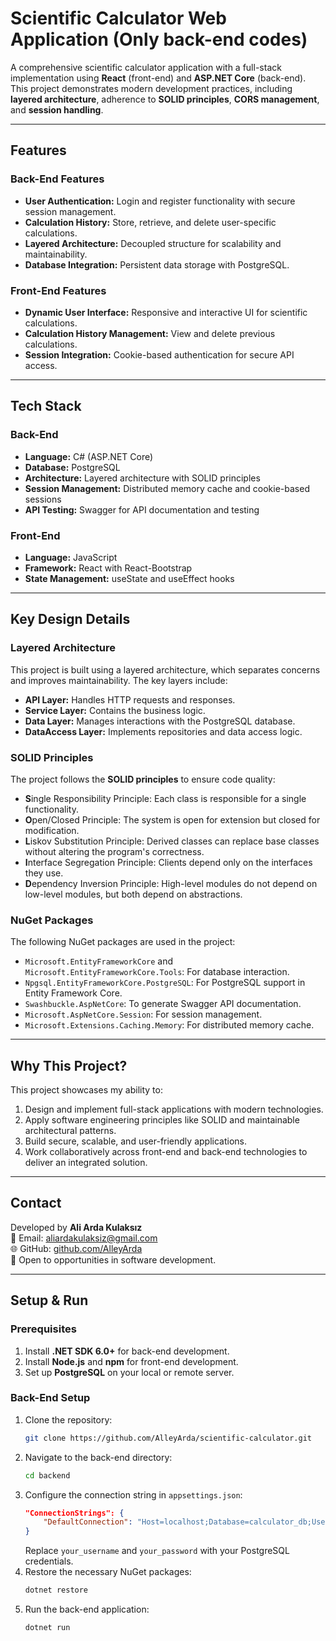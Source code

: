 
# Scientific Calculator Web Application (Only back-end codes)

A comprehensive scientific calculator application with a full-stack implementation using **React** (front-end) and **ASP.NET Core** (back-end). This project demonstrates modern development practices, including **layered architecture**, adherence to **SOLID principles**, **CORS management**, and **session handling**.

---

## Features

### Back-End Features
- **User Authentication:** Login and register functionality with secure session management.
- **Calculation History:** Store, retrieve, and delete user-specific calculations.
- **Layered Architecture:** Decoupled structure for scalability and maintainability.
- **Database Integration:** Persistent data storage with PostgreSQL.

### Front-End Features
- **Dynamic User Interface:** Responsive and interactive UI for scientific calculations.
- **Calculation History Management:** View and delete previous calculations.
- **Session Integration:** Cookie-based authentication for secure API access.

---

## Tech Stack

### Back-End
- **Language:** C# (ASP.NET Core)
- **Database:** PostgreSQL
- **Architecture:** Layered architecture with SOLID principles
- **Session Management:** Distributed memory cache and cookie-based sessions
- **API Testing:** Swagger for API documentation and testing

### Front-End
- **Language:** JavaScript
- **Framework:** React with React-Bootstrap
- **State Management:** useState and useEffect hooks

---

## Key Design Details

### Layered Architecture
This project is built using a layered architecture, which separates concerns and improves maintainability. The key layers include:
- **API Layer:** Handles HTTP requests and responses.
- **Service Layer:** Contains the business logic.
- **Data Layer:** Manages interactions with the PostgreSQL database.
- **DataAccess Layer:** Implements repositories and data access logic.

### SOLID Principles
The project follows the **SOLID principles** to ensure code quality:
- **S**ingle Responsibility Principle: Each class is responsible for a single functionality.
- **O**pen/Closed Principle: The system is open for extension but closed for modification.
- **L**iskov Substitution Principle: Derived classes can replace base classes without altering the program's correctness.
- **I**nterface Segregation Principle: Clients depend only on the interfaces they use.
- **D**ependency Inversion Principle: High-level modules do not depend on low-level modules, but both depend on abstractions.

### NuGet Packages
The following NuGet packages are used in the project:
- `Microsoft.EntityFrameworkCore` and `Microsoft.EntityFrameworkCore.Tools`: For database interaction.
- `Npgsql.EntityFrameworkCore.PostgreSQL`: For PostgreSQL support in Entity Framework Core.
- `Swashbuckle.AspNetCore`: To generate Swagger API documentation.
- `Microsoft.AspNetCore.Session`: For session management.
- `Microsoft.Extensions.Caching.Memory`: For distributed memory cache.

---

## Why This Project?

This project showcases my ability to:
1. Design and implement full-stack applications with modern technologies.
2. Apply software engineering principles like SOLID and maintainable architectural patterns.
3. Build secure, scalable, and user-friendly applications.
4. Work collaboratively across front-end and back-end technologies to deliver an integrated solution.

---

## Contact

Developed by **Ali Arda Kulaksız**  
📧 Email: aliardakulaksiz@gmail.com  
🌐 GitHub: [github.com/AlleyArda](https://github.com/AlleyArda)  
📍 Open to opportunities in software development.

---

## Setup & Run

### Prerequisites
1. Install **.NET SDK 6.0+** for back-end development.
2. Install **Node.js** and **npm** for front-end development.
3. Set up **PostgreSQL** on your local or remote server.

### Back-End Setup
1. Clone the repository:
   ```bash
   git clone https://github.com/AlleyArda/scientific-calculator.git
   ```
2. Navigate to the back-end directory:
   ```bash
   cd backend
   ```
3. Configure the connection string in `appsettings.json`:
   ```json
   "ConnectionStrings": {
       "DefaultConnection": "Host=localhost;Database=calculator_db;Username=your_username;Password=your_password"
   }
   ```
   Replace `your_username` and `your_password` with your PostgreSQL credentials.
4. Restore the necessary NuGet packages:
   ```bash
   dotnet restore
   ```
5. Run the back-end application:
   ```bash
   dotnet run
   ```
